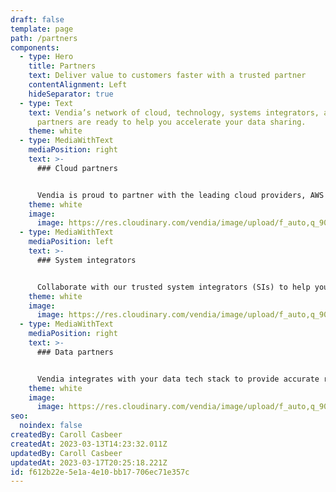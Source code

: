 ```yaml
---
draft: false
template: page
path: /partners
components:
  - type: Hero
    title: Partners
    text: Deliver value to customers faster with a trusted partner
    contentAlignment: Left
    hideSeparator: true
  - type: Text
    text: Vendia’s network of cloud, technology, systems integrators, and data
      partners are ready to help you accelerate your data sharing.
    theme: white
  - type: MediaWithText
    mediaPosition: right
    text: >-
      ### Cloud partners


      Vendia is proud to partner with the leading cloud providers, AWS and Microsoft Azure, to enable our customers to easily build scalable, resilient, modern applications across clouds.
    theme: white
    image:
      image: https://res.cloudinary.com/vendia/image/upload/f_auto,q_90/v1679084042/Website/Integration%20logos/Cloud_partners_jmcqal.svg
  - type: MediaWithText
    mediaPosition: left
    text: >-
      ### System integrators


      Collaborate with our trusted system integrators (SIs) to help your teams build your Vendia Share solutions faster.
    theme: white
    image:
      image: https://res.cloudinary.com/vendia/image/upload/f_auto,q_90/v1679084168/Website/Integration%20logos/SI_Partners_3_tmtztw.svg
  - type: MediaWithText
    mediaPosition: right
    text: >-
      ### Data partners


      Vendia integrates with your data tech stack to provide accurate real-time data for your analytical data warehouses like Snowflake and Databricks.
    theme: white
    image:
      image: https://res.cloudinary.com/vendia/image/upload/f_auto,q_90/v1679084379/Website/Integration%20logos/Data_partners_2_opgib6.svg
seo:
  noindex: false
createdBy: Caroll Casbeer
createdAt: 2023-03-13T14:23:32.011Z
updatedBy: Caroll Casbeer
updatedAt: 2023-03-17T20:25:18.221Z
id: f612b22e-5e1a-4e10-bb17-706ec71e357c
---
```


